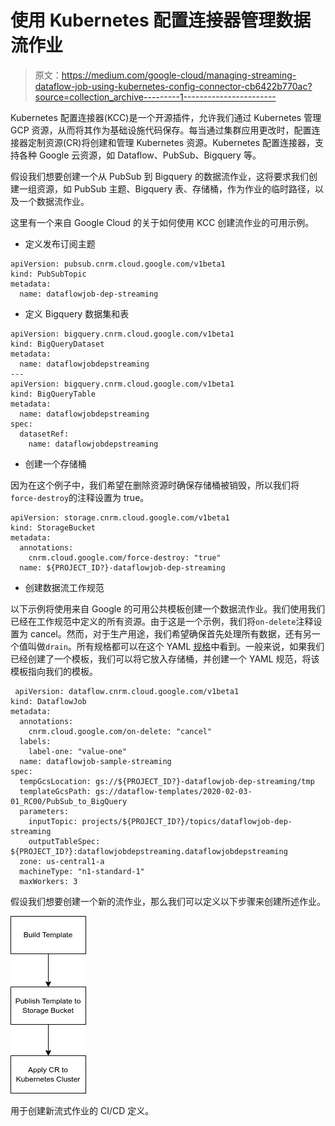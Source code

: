 # 使用 Kubernetes 配置连接器管理数据流作业

> 原文：<https://medium.com/google-cloud/managing-streaming-dataflow-job-using-kubernetes-config-connector-cb6422b770ac?source=collection_archive---------1----------------------->

Kubernetes 配置连接器(KCC)是一个开源插件，允许我们通过 Kubernetes 管理 GCP 资源，从而将其作为基础设施代码保存。每当通过集群应用更改时，配置连接器定制资源(CR)将创建和管理 Kubernetes 资源。Kubernetes 配置连接器，支持各种 Google 云资源，如 Dataflow、PubSub、Bigquery 等。

假设我们想要创建一个从 PubSub 到 Bigquery 的数据流作业，这将要求我们创建一组资源，如 PubSub 主题、Bigquery 表、存储桶，作为作业的临时路径，以及一个数据流作业。

这里有一个来自 Google Cloud 的关于如何使用 KCC 创建流作业的可用示例。

*   定义发布订阅主题

```
apiVersion: pubsub.cnrm.cloud.google.com/v1beta1
kind: PubSubTopic
metadata:
  name: dataflowjob-dep-streaming
```

*   定义 Bigquery 数据集和表

```
apiVersion: bigquery.cnrm.cloud.google.com/v1beta1
kind: BigQueryDataset
metadata:
  name: dataflowjobdepstreaming
---
apiVersion: bigquery.cnrm.cloud.google.com/v1beta1
kind: BigQueryTable
metadata:
  name: dataflowjobdepstreaming
spec:
  datasetRef:
    name: dataflowjobdepstreaming
```

*   创建一个存储桶

因为在这个例子中，我们希望在删除资源时确保存储桶被销毁，所以我们将`force-destroy`的注释设置为 true。

```
apiVersion: storage.cnrm.cloud.google.com/v1beta1
kind: StorageBucket
metadata:
  annotations:
    cnrm.cloud.google.com/force-destroy: "true"
  name: ${PROJECT_ID?}-dataflowjob-dep-streaming
```

*   创建数据流工作规范

以下示例将使用来自 Google 的可用公共模板创建一个数据流作业。我们使用我们已经在工作规范中定义的所有资源。由于这是一个示例，我们将`on-delete`注释设置为 cancel。然而，对于生产用途，我们希望确保首先处理所有数据，还有另一个值叫做`drain`。所有规格都可以在这个 YAML [规格](https://github.com/GoogleCloudPlatform/k8s-config-connector/blob/9f5538f382b0304b1a57a6c485b3d50b31d93eab/scripts/generate-google3-docs/resource-reference/generated/resource-docs/dataflow/dataflowflextemplatejob.md)中看到。一般来说，如果我们已经创建了一个模板，我们可以将它放入存储桶，并创建一个 YAML 规范，将该模板指向我们的模板。

```
 apiVersion: dataflow.cnrm.cloud.google.com/v1beta1
kind: DataflowJob
metadata:
  annotations:
    cnrm.cloud.google.com/on-delete: "cancel"
  labels:
    label-one: "value-one"
  name: dataflowjob-sample-streaming
spec:
  tempGcsLocation: gs://${PROJECT_ID?}-dataflowjob-dep-streaming/tmp
  templateGcsPath: gs://dataflow-templates/2020-02-03-01_RC00/PubSub_to_BigQuery
  parameters:
    inputTopic: projects/${PROJECT_ID?}/topics/dataflowjob-dep-streaming
    outputTableSpec: ${PROJECT_ID?}:dataflowjobdepstreaming.dataflowjobdepstreaming
  zone: us-central1-a
  machineType: "n1-standard-1"
  maxWorkers: 3
```

假设我们想要创建一个新的流作业，那么我们可以定义以下步骤来创建所述作业。

![](img/dca39998f88196ad9c5476405203c230.png)

用于创建新流式作业的 CI/CD 定义。
